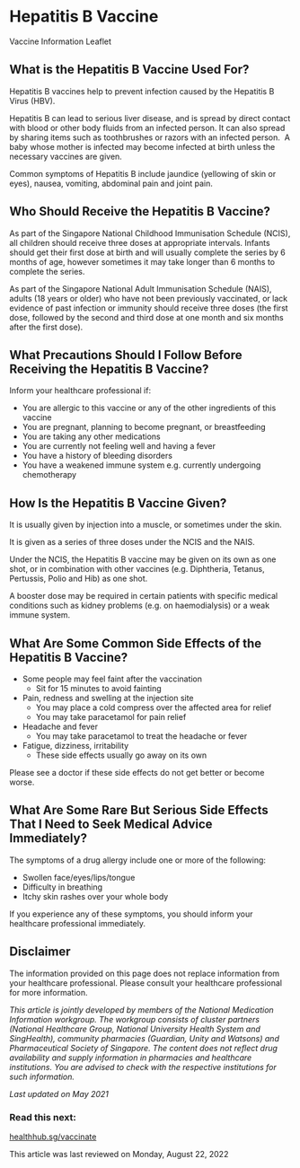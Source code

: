 # Hepatitis B Vaccine

Vaccine Information Leaflet

​What is the Hepatitis B Vaccine Used For?
------------------------------------------

Hepatitis B vaccines help to prevent infection caused by the Hepatitis B Virus (HBV).

Hepatitis B can lead to serious liver disease, and is spread by direct contact with blood or other body fluids from an infected person. It can also spread by sharing items such as toothbrushes or razors with an infected person.  A baby whose mother is infected may become infected at birth unless the necessary vaccines are given.

Common symptoms of Hepatitis B include jaundice (yellowing of skin or eyes), nausea, vomiting, abdominal pain and joint pain.

Who Should Receive the Hepatitis B Vaccine?
-------------------------------------------

As part of the Singapore National Childhood Immunisation Schedule (NCIS), all children should receive three doses at appropriate intervals. Infants should get their first dose at birth and will usually complete the series by 6 months of age, however sometimes it may take longer than 6 months to complete the series.

As part of the Singapore National Adult Immunisation Schedule (NAIS), adults (18 years or older) who have not been previously vaccinated, or lack evidence of past infection or immunity should receive three doses (the first dose, followed by the second and third dose at one month and six months after the first dose).

What Precautions Should I Follow Before Receiving the Hepatitis B Vaccine?
--------------------------------------------------------------------------

Inform your healthcare professional if:

* You are allergic to this vaccine or any of the other ingredients of this vaccine
* You are pregnant, planning to become pregnant, or breastfeeding
* You are taking any other medications
* You are currently not feeling well and having a fever
* You have a history of bleeding disorders
* You have a weakened immune system e.g. currently undergoing chemotherapy

How Is the Hepatitis B Vaccine Given?
-------------------------------------

It is usually given by injection into a muscle, or sometimes under the skin.

It is given as a series of three doses under the NCIS and the NAIS.

Under the NCIS, the Hepatitis B vaccine may be given on its own as one shot, or in combination with other vaccines (e.g. Diphtheria, Tetanus, Pertussis, Polio and Hib) as one shot.

A booster dose may be required in certain patients with specific medical conditions such as kidney problems (e.g. on haemodialysis) or a weak immune system.

What Are Some Common Side Effects of the Hepatitis B Vaccine?
-------------------------------------------------------------

* Some people may feel faint after the vaccination
  + Sit for 15 minutes to avoid fainting
* Pain, redness and swelling at the injection site
  + You may place a cold compress over the affected area for relief
  + You may take paracetamol for pain relief
* Headache and fever
  + You may take paracetamol to treat the headache or fever
* Fatigue, dizziness, irritability
  + These side effects usually go away on its own

Please see a doctor if these side effects do not get better or become worse. 

What Are Some Rare But Serious Side Effects That I Need to Seek Medical Advice Immediately?
-------------------------------------------------------------------------------------------

The symptoms of a drug allergy include one or more of the following:

* Swollen face/eyes/lips/tongue
* Difficulty in breathing
* Itchy skin rashes over your whole body

If you experience any of these symptoms, you should inform your healthcare professional immediately.

Disclaimer
----------

The information provided on this page does not replace information from your healthcare professional. Please consult your healthcare professional for more information.

*This article is jointly developed by members of the National Medication Information workgroup. The workgroup consists of cluster partners (National Healthcare Group, National University Health System and SingHealth), community pharmacies (Guardian, Unity and Watsons) and Pharmaceutical Society of Singapore. The content does not reflect drug availability and supply information in pharmacies and healthcare institutions. You are advised to check with the respective institutions for such information.*

*Last updated on May 2021*

### Read this next:

[healthhub.sg/vaccinate](https://www.healthhub.sg/programmes/vaccinate)

This article was last reviewed on
Monday, August 22, 2022